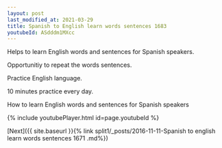 ```yaml
---
layout: post
last_modified_at: 2021-03-29
title: Spanish to English learn words sentences 1683 
youtubeId: ASdddm1MXcc
---
```

 
 
Helps to learn English words and sentences for Spanish speakers.

Opportunitiy to repeat the words sentences. 

Practice English language. 
 
10 minutes practice every day. 
 
How to learn English words and sentences for Spanish speakers 
 
{% include youtubePlayer.html id=page.youtubeId %}
 
 
[Next]({{ site.baseurl }}{% link  split1/_posts/2016-11-11-Spanish to english learn words sentences 1671 .md%})
 

